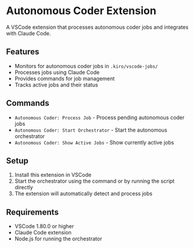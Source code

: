 # Autonomous Coder Extension

A VSCode extension that processes autonomous coder jobs and integrates with Claude Code.

## Features

- Monitors for autonomous coder jobs in `.kiro/vscode-jobs/`
- Processes jobs using Claude Code
- Provides commands for job management
- Tracks active jobs and their status

## Commands

- `Autonomous Coder: Process Job` - Process pending autonomous coder jobs
- `Autonomous Coder: Start Orchestrator` - Start the autonomous orchestrator
- `Autonomous Coder: Show Active Jobs` - Show currently active jobs

## Setup

1. Install this extension in VSCode
2. Start the orchestrator using the command or by running the script directly
3. The extension will automatically detect and process jobs

## Requirements

- VSCode 1.80.0 or higher
- Claude Code extension
- Node.js for running the orchestrator
